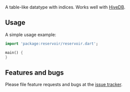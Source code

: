A table-like datatype with indices. Works well with [HiveDB][hive].

## Usage

A simple usage example:

```dart
import 'package:reservoir/reservoir.dart';

main() {
}
```

## Features and bugs

Please file feature requests and bugs at the [issue tracker][tracker].

[tracker]: http://github.com/moontreeapp/reservoir/issues
[hive]: https://github.com/hivedb/hive